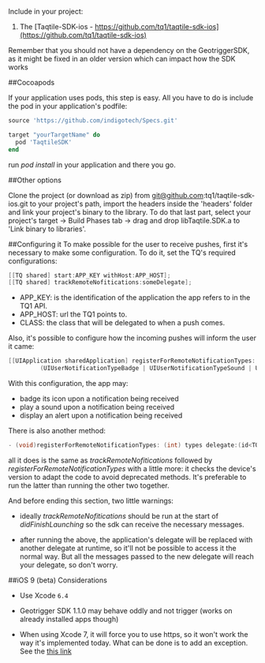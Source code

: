 Include in your project:

  1. The [Taqtile-SDK-ios - https://github.com/tq1/taqtile-sdk-ios](https://github.com/tq1/taqtile-sdk-ios)

Remember that you should not have a dependency on the GeotriggerSDK, as it might be fixed in an older version which can impact how the SDK works

##Cocoapods

If your application uses pods, this step is easy.
All you have to do is include the pod in your application's podfile:

```ruby
source 'https://github.com/indigotech/Specs.git'

target "yourTargetName" do
  pod 'TaqtileSDK'
end
```
run *pod install* in your application and there you go.

##Other options

Clone the project (or download as zip) from git@github.com:tq1/taqtile-sdk-ios.git to your  project's path, import the headers inside the 'headers' folder and link your project's binary to the library.
To do that last part, select your project's target -> Build Phases tab -> drag and drop libTaqtile.SDK.a to 'Link binary to libraries'.

##Configuring it
To make possible for the user to receive pushes, first it's necessary to make some configuration. To do it, set the TQ's required configurations:

```objectivec
[[TQ shared] start:APP_KEY withHost:APP_HOST];
[[TQ shared] trackRemoteNofitications:someDelegate];
```

  - APP_KEY: is the identification of the application the app refers to in the TQ1 API.
  - APP_HOST:  url the TQ1 points to.
  - CLASS: the class that will be delegated to when a push comes.

Also, it's possible to configure how the incoming pushes will inform the user it came:

```objectivec
[[UIApplication sharedApplication] registerForRemoteNotificationTypes:
         (UIUserNotificationTypeBadge | UIUserNotificationTypeSound | UIUserNotificationTypeAlert)];
```

With this configuration, the app may:
  - badge its icon upon a notification being received
  - play a sound upon a notification being received
  - display an alert upon a notification being received

There is also another method:

```objectivec
- (void)registerForRemoteNotificationTypes: (int) types delegate:(id<TQDelegate>)delegate;
```

all it does is the same as *trackRemoteNofitications* followed by *registerForRemoteNotificationTypes* with a little more: it checks the device's version to adapt the code to avoid deprecated methods. It's preferable to run the latter than running the other two together.

And before ending this section, two little warnings:

  - ideally *trackRemoteNofitications* should be run at the start of *didFinishLaunching* so the sdk can receive the necessary messages.

  - after running the above, the application's delegate will be replaced with another delegate at runtime, so it'll not be possible to access it the normal way. But all the messages passed to the new delegate will reach your delegate, so don't worry.

##iOS 9 (beta) Considerations

  - Use Xcode `6.4`

  - Geotrigger SDK 1.1.0 may behave oddly and not trigger (works on already installed apps though)

  - When using Xcode 7, it will force you to use https, so it won't work the way it's implemented today. What can be done is to add an exception. See the [this link](http://ste.vn/2015/06/10/configuring-app-transport-security-ios-9-osx-10-11/)

